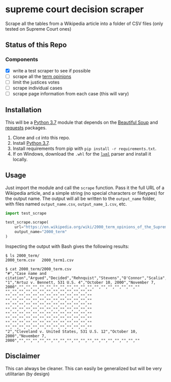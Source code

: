 # supreme court decision scraper

Scrape all the tables from a Wikipedia article into a folder of CSV files (only
tested on Supreme Court ones)

## Status of this Repo

### Components

- [x] write a test scraper to see if possible
- [ ] scrape all the [term
  opinions](https://en.wikipedia.org/wiki/Lists_of_United_States_Supreme_Court_cases)
- [ ] limit the justices votes
- [ ] scrape individual cases
- [ ] scrape page information from each case (this will vary)

## Installation

This will be a [Python 3.7][python] module that depends on the [Beautiful Soup][beautiful-soup] and [requests][requests] packages.

1. Clone and `cd` into this repo.
2. Install [Python 3.7][python].
3. Install requirements from pip with `pip install -r requirements.txt`.
4. If on Windows, download the  `.whl` for the [`lxml`][lxml] parser and install it locally.

## Usage

Just import the module and call the `scrape` function. Pass it the full URL of a Wikipedia article, and a simple string (no special characters or filetypes) for the output name. The output will all be written to the `output_name` folder, with files named `output_name.csv`, `output_name_1.csv`, etc.

```python
import test_scrape

test_scrape.scrape(
    url="https://en.wikipedia.org/wiki/2000_term_opinions_of_the_Supreme_Court_of_the_United_States"
    output_name="2000_term"
)
```

Inspecting the output with Bash gives the following results:

```text
$ ls 2000_term/
2000_term.csv   2000_term1.csv

$ cat 2000_term/2000_term.csv
"#","Case name and citation","Argued","Decided","Rehnquist","Stevens","O'Connor","Scalia","Kennedy","Souter","Thomas","Ginsburg","Breyer"
"1","Artuz v. Bennett, 531 U.S. 4","October 10, 2000","November 7, 2000","","","","","","","","","","","","","","","","","",""
"","","","","","","","","","","","",""
"","","","","","","","","","","","",""
"","","","","","","","","","","","",""
"","","","","","","","","","","","",""
"","","","","","","","","","","","",""
"","","","","","","","","","","","",""
"","","","","","","","","","","","",""
"","","","","","","","","","","","",""
"","","","","","","","","","","","",""
"2","Cleveland v. United States, 531 U.S. 12","October 10, 2000","November 7, 2000","","","","","","","","","","","","","","","","","",""
```

## Disclaimer

This can always be cleaner. This can easily be generalized but will be very
utilitarian (by design) 

[beautiful-soup]: https://www.crummy.com/software/BeautifulSoup/
[blog-post]: https://roche.io/2016/05/08/scrape-wikipedia-with-python
[lxml]: http://www.lfd.uci.edu/~gohlke/pythonlibs/#lxml
[python]: https://www.python.org/downloads/
[requests]: http://docs.python-requests.org/en/master/
